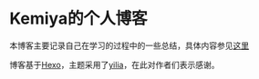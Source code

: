 # Kemiya的个人博客

本博客主要记录自己在学习的过程中的一些总结，具体内容参见[这里](http://yxkemiya.github.io)

博客基于[Hexo](https://github.com/hexojs/hexo)，主题采用了[yilia](https://github.com/litten/hexo-theme-yilia)，在此对作者们表示感谢。
